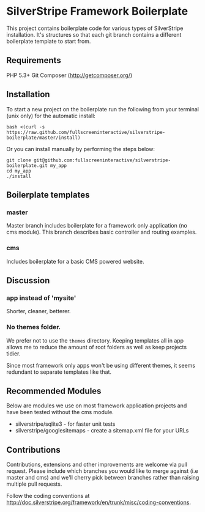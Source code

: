 # SilverStripe Framework Boilerplate

This project contains boilerplate code for various types of SilverStripe 
installation. It's structures so that each git branch contains a different 
boilerplate template to start from.

## Requirements

PHP 5.3+
Git
Composer (http://getcomposer.org/)

## Installation

To start a new project on the boilerplate run the following from your terminal
(unix only) for the automatic install:
	
	bash <(curl -s https://raw.github.com/fullscreeninteractive/silverstripe-boilerplate/master/install)

Or you can install manually by performing the steps below:

	git clone git@github.com:fullscreeninteractive/silverstripe-boilerplate.git my_app
	cd my_app
	./install

## Boilerplate templates

### master

Master branch includes boilerplate for a framework only application (no cms 
module). This branch describes basic controller and routing examples.

### cms

Includes boilerplate for a basic CMS powered website.

## Discussion

### app instead of 'mysite'

Shorter, cleaner, betterer.

### No themes folder.

We prefer not to use the `themes` directory. Keeping templates all in app allows
me to reduce the amount of root folders as well as keep projects tidier. 

Since most framework only apps won't be using different themes, it seems 
redundant to separate templates like that.


## Recommended Modules

Below are modules we use on most framework application projects and have been 
tested without the cms module.

* silverstripe/sqlite3 - for faster unit tests
* silverstripe/googlesitemaps - create a sitemap.xml file for your URLs

## Contributions

Contributions, extensions and other improvements are welcome via pull request. 
Please include which branches you would like to merge against (i.e master and 
cms) and we'll cherry pick between branches rather than raising multiple pull
requests.

Follow the coding conventions at http://doc.silverstripe.org/framework/en/trunk/misc/coding-conventions.
